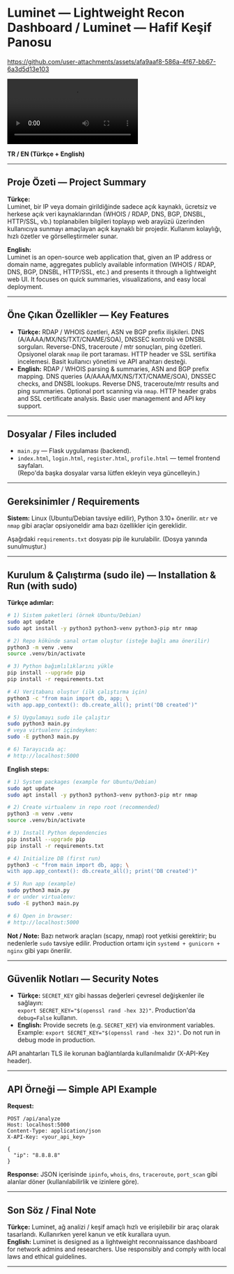 # Luminet — Lightweight Recon Dashboard / Luminet — Hafif Keşif Panosu


https://github.com/user-attachments/assets/afa9aaf8-586a-4f67-bb67-6a3d5d13e103

![Luminet Demo](video/video.mp4)


**TR / EN (Türkçe + English)**

---

## Proje Özeti — Project Summary

**Türkçe:**  
Luminet, bir IP veya domain girildiğinde sadece açık kaynaklı, ücretsiz ve herkese açık veri kaynaklarından (WHOIS / RDAP, DNS, BGP, DNSBL, HTTP/SSL, vb.) toplanabilen bilgileri toplayıp web arayüzü üzerinden kullanıcıya sunmayı amaçlayan açık kaynaklı bir projedir. Kullanım kolaylığı, hızlı özetler ve görselleştirmeler sunar.

**English:**  
Luminet is an open-source web application that, given an IP address or domain name, aggregates publicly available information (WHOIS / RDAP, DNS, BGP, DNSBL, HTTP/SSL, etc.) and presents it through a lightweight web UI. It focuses on quick summaries, visualizations, and easy local deployment.

---

## Öne Çıkan Özellikler — Key Features

- **Türkçe:** RDAP / WHOIS özetleri, ASN ve BGP prefix ilişkileri. DNS (A/AAAA/MX/NS/TXT/CNAME/SOA), DNSSEC kontrolü ve DNSBL sorguları. Reverse-DNS, traceroute / mtr sonuçları, ping özetleri. Opsiyonel olarak `nmap` ile port taraması. HTTP header ve SSL sertifika incelemesi. Basit kullanıcı yönetimi ve API anahtarı desteği.
- **English:** RDAP / WHOIS parsing & summaries, ASN and BGP prefix mapping. DNS queries (A/AAAA/MX/NS/TXT/CNAME/SOA), DNSSEC checks, and DNSBL lookups. Reverse DNS, traceroute/mtr results and ping summaries. Optional port scanning via `nmap`. HTTP header grabs and SSL certificate analysis. Basic user management and API key support.

---

## Dosyalar / Files included
- `main.py` — Flask uygulaması (backend).  
- `index.html`, `login.html`, `register.html`, `profile.html` — temel frontend sayfaları.  
(Repo'da başka dosyalar varsa lütfen ekleyin veya güncelleyin.)

---

## Gereksinimler / Requirements

**Sistem:** Linux (Ubuntu/Debian tavsiye edilir), Python 3.10+ önerilir. `mtr` ve `nmap` gibi araçlar opsiyoneldir ama bazı özellikler için gereklidir.

Aşağıdaki `requirements.txt` dosyası pip ile kurulabilir. (Dosya yanında sunulmuştur.)

---

## Kurulum & Çalıştırma (sudo ile) — Installation & Run (with sudo)

**Türkçe adımlar:**
```bash
# 1) Sistem paketleri (örnek Ubuntu/Debian)
sudo apt update
sudo apt install -y python3 python3-venv python3-pip mtr nmap

# 2) Repo kökünde sanal ortam oluştur (isteğe bağlı ama önerilir)
python3 -m venv .venv
source .venv/bin/activate

# 3) Python bağımlılıklarını yükle
pip install --upgrade pip
pip install -r requirements.txt

# 4) Veritabanı oluştur (ilk çalıştırma için)
python3 -c "from main import db, app; \
with app.app_context(): db.create_all(); print('DB created')"

# 5) Uygulamayı sudo ile çalıştır
sudo python3 main.py
# veya virtualenv içindeyken:
sudo -E python3 main.py

# 6) Tarayıcıda aç:
# http://localhost:5000
```

**English steps:**
```bash
# 1) System packages (example for Ubuntu/Debian)
sudo apt update
sudo apt install -y python3 python3-venv python3-pip mtr nmap

# 2) Create virtualenv in repo root (recommended)
python3 -m venv .venv
source .venv/bin/activate

# 3) Install Python dependencies
pip install --upgrade pip
pip install -r requirements.txt

# 4) Initialize DB (first run)
python3 -c "from main import db, app; \
with app.app_context(): db.create_all(); print('DB created')"

# 5) Run app (example)
sudo python3 main.py
# or under virtualenv:
sudo -E python3 main.py

# 6) Open in browser:
# http://localhost:5000
```

**Not / Note:** Bazı network araçları (scapy, nmap) root yetkisi gerektirir; bu nedenlerle `sudo` tavsiye edilir. Production ortamı için `systemd + gunicorn + nginx` gibi yapı önerilir.

---

## Güvenlik Notları — Security Notes

- **Türkçe:** `SECRET_KEY` gibi hassas değerleri çevresel değişkenler ile sağlayın:  
  `export SECRET_KEY="$(openssl rand -hex 32)"`. Production'da `debug=False` kullanın.
- **English:** Provide secrets (e.g. `SECRET_KEY`) via environment variables. Example: `export SECRET_KEY="$(openssl rand -hex 32)"`. Do not run in debug mode in production.

API anahtarları TLS ile korunan bağlantılarda kullanılmalıdır (X-API-Key header).

---

## API Örneği — Simple API Example

**Request:**
```http
POST /api/analyze
Host: localhost:5000
Content-Type: application/json
X-API-Key: <your_api_key>

{
  "ip": "8.8.8.8"
}
```

**Response:** JSON içerisinde `ipinfo`, `whois`, `dns`, `traceroute`, `port_scan` gibi alanlar döner (kullanılabilirlik ve izinlere göre).

---

## Son Söz / Final Note

**Türkçe:** Luminet, ağ analizi / keşif amaçlı hızlı ve erişilebilir bir araç olarak tasarlandı. Kullanırken yerel kanun ve etik kurallara uyun.  
**English:** Luminet is designed as a lightweight reconnaissance dashboard for network admins and researchers. Use responsibly and comply with local laws and ethical guidelines.

---
